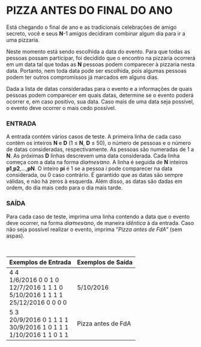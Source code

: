 ﻿# PIZZA ANTES DO FINAL DO ANO

Está chegando o final de ano e as tradicionais celebrações de amigo secreto, você e seus **N**-1 amigos decidiram combinar algum dia para ir a uma pizzaria.

Neste momento está sendo escolhida a data do evento. Para que todas as pessoas possam participar, foi decidido que o encontro na pizzaria ocorrerá em um data tal que todas as **N** pessoas podem comparecer à pizzaria nesta data. Portanto, nem toda data pode ser escolhida, pois algumas pessoas podem ter outros compromissos já marcados em alguns dias.

Dada a lista de datas consideradas para o evento e a informações de quais pessoas podem comparecer em quais datas, determine se o evento poderá ocorrer e, em caso positivo, sua data. Caso mais de uma data seja possível, o evento deve ocorrer o mais cedo possível.


### ENTRADA

A entrada contém vários casos de teste. A primeira linha de cada caso contém os inteiros **N** e **D** (1 ≤ **N**, **D** ≤ 50), o número de pessoas e o número de datas consideradas, respectivamente. As pessoas são numeradas de 1 a **N**. As próximas **D** linhas descrevem uma data considerada. Cada linha começa com a data na forma *dia∕mes∕ano*. A linha é seguida de **N** inteiros **p1**,**p2**,...,**pN**. O inteiro **pi** é 1 se a pessoa *i* pode comparecer na data considerada, ou 0 caso contrário. É garantido que as datas são sempre válidas, e não há zeros à esquerda. Além disso, as datas são dadas em ordem, do dia mais cedo para o dia mais tarde.


### SAÍDA

Para cada caso de teste, imprima uma linha contendo a data que o evento deve ocorrer, na forma *dia∕mes∕ano*, de maneira *idêntica* à da entrada. Caso não seja possível realizar o evento, imprima “*Pizza antes de FdA*” (sem aspas).

<br/>

| Exemplos de Entrada                                          | Exemplos de Saída  |
| ------------------------------------------------------------ | ------------------ |
| 4 4<br/>1/6/2016 0 0 1 0<br/>12/7/2016 1 1 1 0<br/>5/10/2016 1 1 1 1<br/>25/12/2016 0 0 0 0 | 5/10/2016          |
| 5 3<br/>20/9/2016 0 1 1 1 1<br/>30/9/2016 1 0 1 1 1<br/>1/10/2016 1 1 0 1 1 | Pizza antes de FdA |

